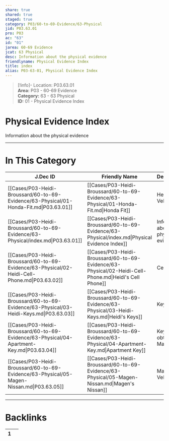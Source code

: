 ```yaml
---  
share: true  
shared: true  
staged: true  
category: P03/60-to-69-Evidence/63-Physical  
jid: P03.63.01  
pro: P03  
ac: "63"  
id: "01"  
jarea: 60-69 Evidence  
jcat: 63 Physical  
desc: Information about the physical evidence  
friendlyname: Physical Evidence Index  
title: index  
alias: P03-63-01, Physical Evidence Index  
---  
```

  
>[!info]- Location: P03.63.01  
>**Area:** P03 - 60-69 Evidence  
>**Category:** 63 - 63 Physical  
>**ID:** 01 - Physical Evidence Index  
  
# Physical Evidence Index  
  
Information about the physical evidence  
   
  
  
---  
# In This Category  
  
| J.Dec ID                                                                                      | Friendly Name                                                                                          | Description                             |  
| --------------------------------------------------------------------------------------------- | ------------------------------------------------------------------------------------------------------ | --------------------------------------- |  
| [[Cases/P03-Heidi-Broussard/60-to-69-Evidence/63-Physical/01-Honda-Fit.md\|P03.63.01]]        | [[Cases/P03-Heidi-Broussard/60-to-69-Evidence/63-Physical/01-Honda-Fit.md\|Honda Fit]]                 | Heidi's Vehicle                         |  
| [[Cases/P03-Heidi-Broussard/60-to-69-Evidence/63-Physical/index.md\|P03.63.01]]               | [[Cases/P03-Heidi-Broussard/60-to-69-Evidence/63-Physical/index.md\|Physical Evidence Index]]          | Information about the physical evidence |  
| [[Cases/P03-Heidi-Broussard/60-to-69-Evidence/63-Physical/02-Heidi-Cell-Phone.md\|P03.63.02]] | [[Cases/P03-Heidi-Broussard/60-to-69-Evidence/63-Physical/02-Heidi-Cell-Phone.md\|Heidi's Cell Phone]] | Cell Phone                              |  
| [[Cases/P03-Heidi-Broussard/60-to-69-Evidence/63-Physical/03-Heidi-Keys.md\|P03.63.03]]       | [[Cases/P03-Heidi-Broussard/60-to-69-Evidence/63-Physical/03-Heidi-Keys.md\|Heidi's Keys]]             | Keys                                    |  
| [[Cases/P03-Heidi-Broussard/60-to-69-Evidence/63-Physical/04-Apartment-Key.md\|P03.63.04]]    | [[Cases/P03-Heidi-Broussard/60-to-69-Evidence/63-Physical/04-Apartment-Key.md\|Apartment Key]]         | Key obtained by Magen                   |  
| [[Cases/P03-Heidi-Broussard/60-to-69-Evidence/63-Physical/05-Magen-Nissan.md\|P03.63.05]]     | [[Cases/P03-Heidi-Broussard/60-to-69-Evidence/63-Physical/05-Magen-Nissan.md\|Magen's Nissan]]         | Magen's Vehicle                         |  
  
  
---  
# Backlinks  
<div><table class="dataview table-view-table"><thead class="table-view-thead"><tr class="table-view-tr-header"><th class="table-view-th"><span></span><span class="dataview small-text">1</span></th><th class="table-view-th"><span></span></th></tr></thead><tbody class="table-view-tbody"></tbody></table></div>